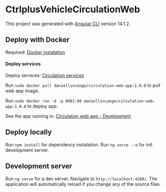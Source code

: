 # CtrlplusVehicleCirculationWeb

This project was generated with [Angular CLI](https://github.com/angular/angular-cli) version 14.1.2.

## Deploy with Docker 

Required: [Docker instalation](https://docs.docker.com/engine/install/)

#### Deploy services 
Deploy services: [Circulation services](https://github.com/DanielLincangoGH/ctrlplus-vehicle-circulation/tree/master#readme)

Run `sudo docker pull daniellincango/circulation-web-app:1.0.0` to pull web app image.

Run `sudo docker run -d -p 8081:80 daniellincango/circulation-web-app:1.0.0` to deploy app.

See the app running in: [Circulation web app - Development](http://localhost:8081)

## Deploy locally

Run `npm install` for dependency instalation.
Run `ng serve --o` for init development server.

## Development server

Run `ng serve` for a dev server. Navigate to `http://localhost:4200/`. The application will automatically reload if you change any of the source files.

